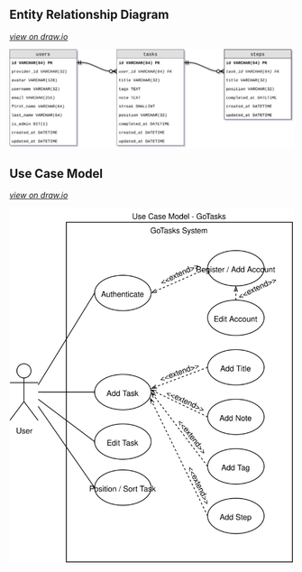 ## Entity Relationship Diagram

*[view on draw.io](https://www.draw.io/#Hbenjamesfleming%2Fgotasks%2Fmaster%2Fdocs%2F000-entity-relationship-diagram.drawio)*

![](https://raw.githubusercontent.com/benjamesfleming/gotasks/master/docs/images/000-entity-relationship-diagram.svg?sanitize=true)


## Use Case Model

*[view on draw.io](https://www.draw.io/#Hbenjamesfleming%2Fgotasks%2Fmaster%2Fdocs%2F001-use-case-model.drawio)*

![](https://raw.githubusercontent.com/benjamesfleming/gotasks/master/docs/images/001-use-case-model.svg?sanitize=true)
